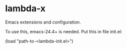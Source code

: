 lambda-x
========

Emacs extensions and configuration.

To use this, emacs-24.4+ is needed. Put this in file init.el:

(load "path-to-<lambda-init.el>")
